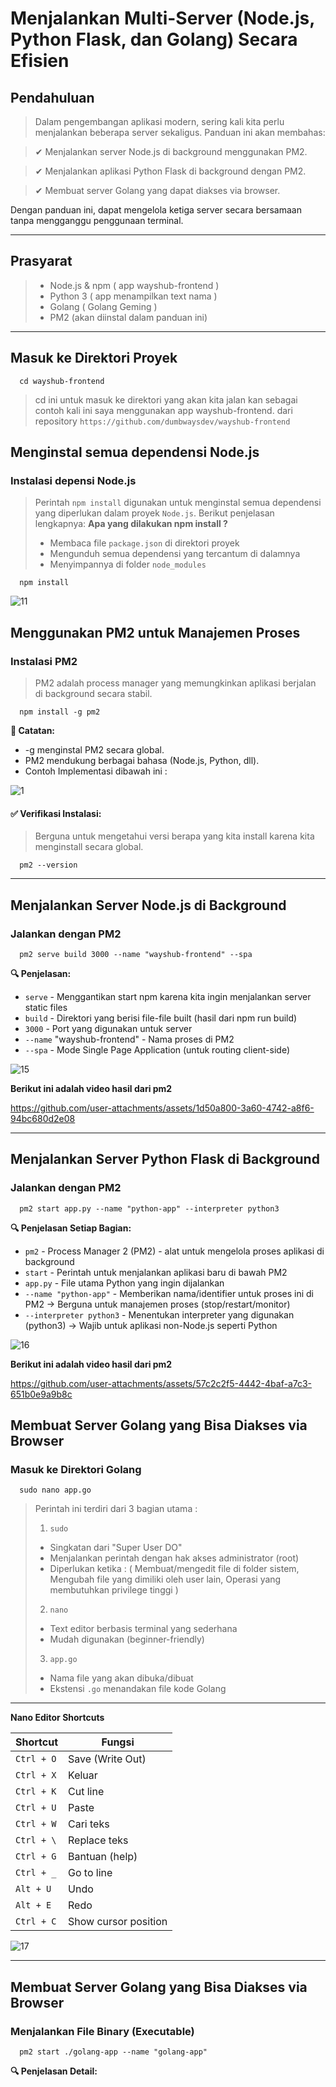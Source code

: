 # Menjalankan Multi-Server (Node.js, Python Flask, dan Golang) Secara Efisien
## Pendahuluan
> Dalam pengembangan aplikasi modern, sering kali kita perlu menjalankan beberapa server sekaligus. Panduan ini akan membahas:

> ✔ Menjalankan server Node.js di background menggunakan PM2.

> ✔ Menjalankan aplikasi Python Flask di background dengan PM2.

> ✔ Membuat server Golang yang dapat diakses via browser.

Dengan panduan ini, dapat mengelola ketiga server secara bersamaan tanpa mengganggu penggunaan terminal.

---
## Prasyarat
>- Node.js & npm ( app wayshub-frontend )
>- Python 3 ( app menampilkan text nama )
>- Golang ( Golang Geming )
>- PM2 (akan diinstal dalam panduan ini)

---
## Masuk ke Direktori Proyek
```
  cd wayshub-frontend
```
> cd ini untuk masuk ke direktori yang akan kita jalan kan sebagai contoh kali ini saya menggunakan app wayshub-frontend. dari repository `https://github.com/dumbwaysdev/wayshub-frontend`

## Menginstal semua dependensi Node.js
### Instalasi depensi Node.js
> Perintah `npm install` digunakan untuk menginstal semua dependensi yang diperlukan dalam proyek `Node.js`. Berikut penjelasan lengkapnya:
**Apa yang dilakukan npm install ?**
> - Membaca file `package.json` di direktori proyek
> - Mengunduh semua dependensi yang tercantum di dalamnya
> - Menyimpannya di folder `node_modules`

```
  npm install
```
![11](https://github.com/user-attachments/assets/70f70f8a-475b-4418-a1b3-3d51ba4f874a)

## Menggunakan PM2 untuk Manajemen Proses
### Instalasi PM2
> PM2 adalah process manager yang memungkinkan aplikasi berjalan di background secara stabil.
```
  npm install -g pm2
```
**📌 Catatan:**
- -g menginstal PM2 secara global.
- PM2 mendukung berbagai bahasa (Node.js, Python, dll).
- Contoh Implementasi dibawah ini :

![1](https://github.com/user-attachments/assets/1d91b355-be5d-4d5f-81b5-48b29c722a33)

#### ✅ Verifikasi Instalasi:
> Berguna untuk mengetahui versi berapa yang kita install karena kita menginstall secara global.
```
  pm2 --version
```
---
## Menjalankan Server Node.js di Background
### Jalankan dengan PM2
```
  pm2 serve build 3000 --name "wayshub-frontend" --spa
```
**🔍 Penjelasan:**
- `serve` - Menggantikan start npm karena kita ingin menjalankan server static files
- `build` - Direktori yang berisi file-file built (hasil dari npm run build)
- `3000` - Port yang digunakan untuk server
- `--name` "wayshub-frontend" - Nama proses di PM2
- `--spa` - Mode Single Page Application (untuk routing client-side)

![15](https://github.com/user-attachments/assets/6d9917b3-8e4a-4e4a-a00f-8ec3c0364ce3)

**Berikut ini adalah video hasil dari pm2**



https://github.com/user-attachments/assets/1d50a800-3a60-4742-a8f6-94bc680d2e08


---
## Menjalankan Server Python Flask di Background
### Jalankan dengan PM2
```
  pm2 start app.py --name "python-app" --interpreter python3
```
**🔍 Penjelasan Setiap Bagian:**
- `pm2` - Process Manager 2 (PM2) - alat untuk mengelola proses aplikasi di background
- `start` - Perintah untuk menjalankan aplikasi baru di bawah PM2
- `app.py` - File utama Python yang ingin dijalankan
- `--name "python-app"` - Memberikan nama/identifier untuk proses ini di PM2 → Berguna untuk manajemen proses (stop/restart/monitor)
- `--interpreter python3` - Menentukan interpreter yang digunakan (python3) → Wajib untuk aplikasi non-Node.js seperti Python

![16](https://github.com/user-attachments/assets/f49c005b-63d6-4ddc-a5d8-ce5da8c22fb4)

**Berikut ini adalah video hasil dari pm2**


https://github.com/user-attachments/assets/57c2c2f5-4442-4baf-a7c3-651b0e9a9b8c

## Membuat Server Golang yang Bisa Diakses via Browser
### Masuk ke Direktori Golang
```
  sudo nano app.go
```
> Perintah ini terdiri dari 3 bagian utama :
> 1. `sudo`
> - Singkatan dari "Super User DO"
> - Menjalankan perintah dengan hak akses administrator (root)
> - Diperlukan ketika : ( Membuat/mengedit file di folder sistem, Mengubah file yang dimiliki oleh user lain, Operasi yang membutuhkan privilege tinggi )
> 2. `nano`
> - Text editor berbasis terminal yang sederhana
> - Mudah digunakan (beginner-friendly)
> 3. `app.go`
> - Nama file yang akan dibuka/dibuat
> - Ekstensi `.go` menandakan file kode Golang
---
**Nano Editor Shortcuts**

| Shortcut    | Fungsi                  |
|-------------|-------------------------|
| `Ctrl + O`  | Save (Write Out)        |
| `Ctrl + X`  | Keluar                  |
| `Ctrl + K`  | Cut line                |
| `Ctrl + U`  | Paste                   |
| `Ctrl + W`  | Cari teks               |
| `Ctrl + \`  | Replace teks            |
| `Ctrl + G`  | Bantuan (help)          |
| `Ctrl + _`  | Go to line              |
| `Alt + U`   | Undo                    |
| `Alt + E`   | Redo                    |
| `Ctrl + C`  | Show cursor position    | 


![17](https://github.com/user-attachments/assets/a5e7ac35-ce0c-4240-885b-58df078a7b5c)


---
## Membuat Server Golang yang Bisa Diakses via Browser
### Menjalankan File Binary (Executable)
```
  pm2 start ./golang-app --name "golang-app"
```

**🔍 Penjelasan Detail:**
